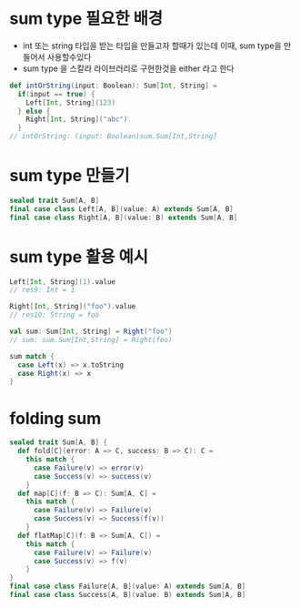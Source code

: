 # sum type 필요한 배경

- int 또는 string 타입을 받는 타입을 만들고자 할때가 있는데 이때, sum type을 만들어서 사용할수있다
- sum type 을 스칼라 라이브러리로 구현한것을 either 라고 한다

```scala
def intOrString(input: Boolean): Sum[Int, String] =
  if(input == true) {
    Left[Int, String](123)
  } else {
    Right[Int, String]("abc")
  }
// intOrString: (input: Boolean)sum.Sum[Int,String]
```

# sum type 만들기

```scala
sealed trait Sum[A, B]
final case class Left[A, B](value: A) extends Sum[A, B]
final case class Right[A, B](value: B) extends Sum[A, B]
```

# sum type 활용 예시

```scala
Left[Int, String](1).value
// res9: Int = 1

Right[Int, String]("foo").value
// res10: String = foo

val sum: Sum[Int, String] = Right("foo")
// sum: sum.Sum[Int,String] = Right(foo)

sum match {
  case Left(x) => x.toString
  case Right(x) => x
}
```

# folding sum

```scala
sealed trait Sum[A, B] {
  def fold[C](error: A => C, success: B => C): C =
    this match {
      case Failure(v) => error(v)
      case Success(v) => success(v)
    }
  def map[C](f: B => C): Sum[A, C] =
    this match {
      case Failure(v) => Failure(v)
      case Success(v) => Success(f(v))
    }
  def flatMap[C](f: B => Sum[A, C]) =
    this match {
      case Failure(v) => Failure(v)
      case Success(v) => f(v)
    }
}
final case class Failure[A, B](value: A) extends Sum[A, B]
final case class Success[A, B](value: B) extends Sum[A, B]
```
